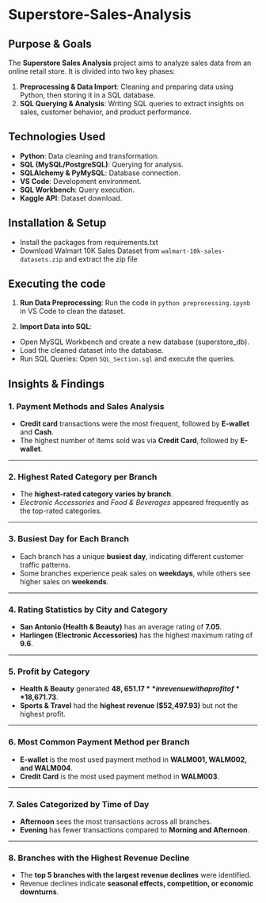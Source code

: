 # Superstore-Sales-Analysis

## Purpose & Goals
The **Superstore Sales Analysis** project aims to analyze sales data from an online retail store. It is divided into two key phases:
1. **Preprocessing & Data Import**: Cleaning and preparing data using Python, then storing it in a SQL database.
2. **SQL Querying & Analysis**: Writing SQL queries to extract insights on sales, customer behavior, and product performance.

## Technologies Used
- **Python**: Data cleaning and transformation.
- **SQL (MySQL/PostgreSQL)**: Querying for analysis.
- **SQLAlchemy & PyMySQL**: Database connection.
- **VS Code**: Development environment.
- **SQL Workbench**: Query execution.
- **Kaggle API**: Dataset download.

## Installation & Setup
-  Install the packages from requirements.txt
-  Download Walmart 10K Sales Dataset from `walmart-10k-sales-datasets.zip` and extract the zip file

## Executing the code
1. **Run Data Preprocessing**:
Run the code in `python preprocessing.ipynb` in VS Code to clean the dataset.


2. **Import Data into SQL**:
- Open MySQL Workbench and create a new database (superstore_db).
- Load the cleaned dataset into the database.
- Run SQL Queries: Open `SQL_Section.sql` and execute the queries.

## Insights & Findings

### 1. Payment Methods and Sales Analysis
- **Credit card** transactions were the most frequent, followed by **E-wallet** and **Cash**.
- The highest number of items sold was via **Credit Card**, followed by **E-wallet**.

---

### 2. Highest Rated Category per Branch
- The **highest-rated category varies by branch**.
- *Electronic Accessories* and *Food & Beverages* appeared frequently as the top-rated categories.

---

### 3. Busiest Day for Each Branch
- Each branch has a unique **busiest day**, indicating different customer traffic patterns.
- Some branches experience peak sales on **weekdays**, while others see higher sales on **weekends**.

---

### 4. Rating Statistics by City and Category
- **San Antonio (Health & Beauty)** has an average rating of **7.05**.
- **Harlingen (Electronic Accessories)** has the highest maximum rating of **9.6**.

---

### 5. Profit by Category
- **Health & Beauty** generated **$48,651.17** in revenue with a profit of **$18,671.73**.
- **Sports & Travel** had the **highest revenue ($52,497.93)** but not the highest profit.

---

### 6. Most Common Payment Method per Branch
- **E-wallet** is the most used payment method in **WALM001, WALM002, and WALM004**.
- **Credit Card** is the most used payment method in **WALM003**.

---

### 7. Sales Categorized by Time of Day
- **Afternoon** sees the most transactions across all branches.
- **Evening** has fewer transactions compared to **Morning and Afternoon**.

---

### 8. Branches with the Highest Revenue Decline
- The **top 5 branches with the largest revenue declines** were identified.
- Revenue declines indicate **seasonal effects, competition, or economic downturns**.

